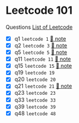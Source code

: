 # Leetcode 101

Questions [List of Leetcode](https://leetcode.com/list/9y108oov)

-   [x] q1 `leetcode 1` [📓 note](./src/q1/q1.md)
-   [x] q2 `leetcode 3` [📓 note](./src/q3/q3.md)
-   [x] q5 `leetcode 5` [📓 note](./src/q5/q5.md)
-   [x] q11 `leetcode 11` [📓 note](./src/q11/q11.md)
-   [x] q15 `leetcode 15` [📓 note](./src/q15/q15.md)
-   [x] q19 `leetcode 19`
-   [x] q20 `leetcode 20`
-   [x] q21 `leetcode 21` [📓 note](./src/q21/index.md)
-   [x] q23 `leetcode 23`
-   [x] q33 `leetcode 33`
-   [x] q39 `leetcode 39`
-   [x] q48 `leetcode 48`
